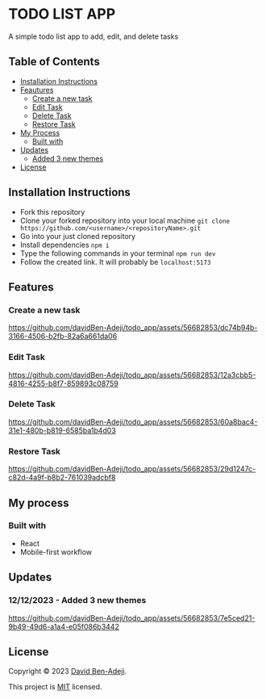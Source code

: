 # TODO LIST APP

A simple todo list app to add, edit, and delete tasks

## Table of Contents
- [Installation Instructions](#installation-instructions)
- [Feautures](#features)
  - [Create a new task](#create-a-new-task)
  - [Edit Task](#edit-task)
  - [Delete Task](#delete-task)
  - [Restore Task](#restore-task)
- [My Process](#my-process)
  - [Built with](#built-with)
- [Updates](#updates)
  - [Added 3 new themes](#new-themes)
- [License](#license)

## Installation Instructions

- Fork this repository
- Clone your forked repository into your local machine `git clone https://github.com/<username>/<repositoryName>.git`
- Go into your just cloned repository
- Install dependencies `npm i`
- Type the following commands in your terminal `npm run dev`
- Follow the created link. It will probably be `localhost:5173`

## Features

### Create a new task

https://github.com/davidBen-Adeji/todo_app/assets/56682853/dc74b94b-3166-4506-b2fb-82a6a661da06

### Edit Task

https://github.com/davidBen-Adeji/todo_app/assets/56682853/12a3cbb5-4816-4255-b8f7-859893c08759

### Delete Task

https://github.com/davidBen-Adeji/todo_app/assets/56682853/60a8bac4-31e1-480b-b819-6585ba1b4d03

### Restore Task

https://github.com/davidBen-Adeji/todo_app/assets/56682853/29d1247c-c82d-4a9f-b8b2-761039adcbf8

## My process
### Built with
- React
- Mobile-first workflow

## Updates
### 12/12/2023 - Added 3 new themes <a name="new themes"></a>

https://github.com/davidBen-Adeji/todo_app/assets/56682853/7e5ced21-9b49-49d6-a1a4-e05f086b3442

## License
Copyright © 2023 [David Ben-Adeji](https://github.com/davidBen-Adeji/todo_app/).

This project is [MIT](./LICENSE) licensed.

